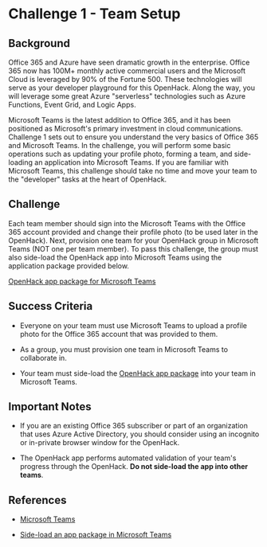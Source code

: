 # Challenge 1 - Team Setup

## Background

Office 365 and Azure have seen dramatic growth in the enterprise. Office 365 now has 100M+ monthly active commercial users and the Microsoft Cloud is leveraged by 90% of the Fortune 500. These technologies will serve as your developer playground for this OpenHack. Along the way, you will leverage some great Azure "serverless" technologies such as Azure Functions, Event Grid, and Logic Apps.

Microsoft Teams is the latest addition to Office 365, and it has been positioned as Microsoft's primary investment in cloud communications. Challenge 1 sets out to ensure you understand the very basics of Office 365 and Microsoft Teams. In the challenge, you will perform some basic operations such as updating your profile photo, forming a team, and side-loading an application into Microsoft Teams. If you are familiar with Microsoft Teams, this challenge should take no time and move your team to the "developer" tasks at the heart of OpenHack.

## Challenge

Each team member should sign into the Microsoft Teams with the Office 365 account provided and change their profile photo (to be used later in the OpenHack). Next, provision one team for your OpenHack group in Microsoft Teams (NOT one per team member). To pass this challenge, the group must also side-load the OpenHack app into Microsoft Teams using the application package provided below.

[OpenHack app package for Microsoft Teams](https://msopenhack.azurewebsites.net/Manifest/OpenHackValidationApp.zip)

## Success Criteria

- Everyone on your team must use Microsoft Teams to upload a profile photo for the Office 365 account that was provided to them.

- As a group, you must provision one team in Microsoft Teams to collaborate in.

- Your team must side-load the [OpenHack app package](https://msopenhack.azurewebsites.net/Manifest/OpenHackValidationApp.zip) into your team in Microsoft Teams.

## Important Notes

- If you are an existing Office 365 subscriber or part of an organization that uses Azure Active Directory, you should consider using an incognito or in-private browser window for the OpenHack.

- The OpenHack app performs automated validation of your team's progress through the OpenHack. **Do not side-load the app into other teams**.

## References

- [Microsoft Teams](https://teams.microsoft.com)

- [Side-load an app package in Microsoft Teams](https://docs.microsoft.com/en-us/microsoftteams/platform/concepts/apps/apps-upload)